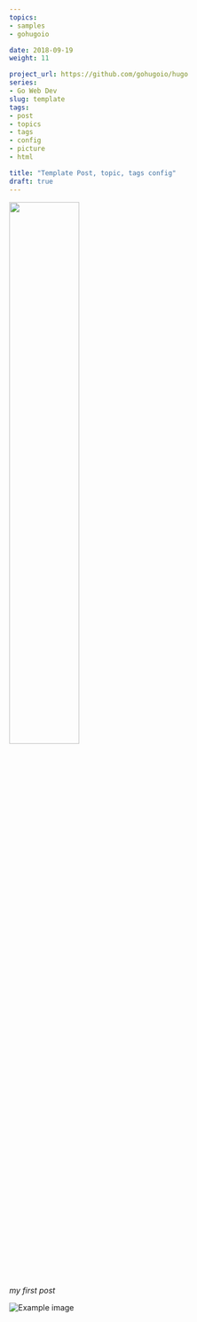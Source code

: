 ```yaml
---
topics:
- samples
- gohugoio

date: 2018-09-19
weight: 11

project_url: https://github.com/gohugoio/hugo
series:
- Go Web Dev
slug: template
tags:
- post
- topics
- tags
- config
- picture
- html

title: "Template Post, topic, tags config"
draft: true
---
```

<img src="/img/Koala.jpg" width="50%" />
<br/>
<i>my first post</i>

![Example image](/img/Koala.jpg)


